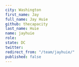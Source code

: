 ```yaml
---
city: Washington
first_name: Jay
full_name: Jay Huie
github: thecapacity
last_name: Huie
name: jayhuie
role: 
state: DC
twitter: 
redirect_from: "/team/jayhuie/"
published: false
---
```


